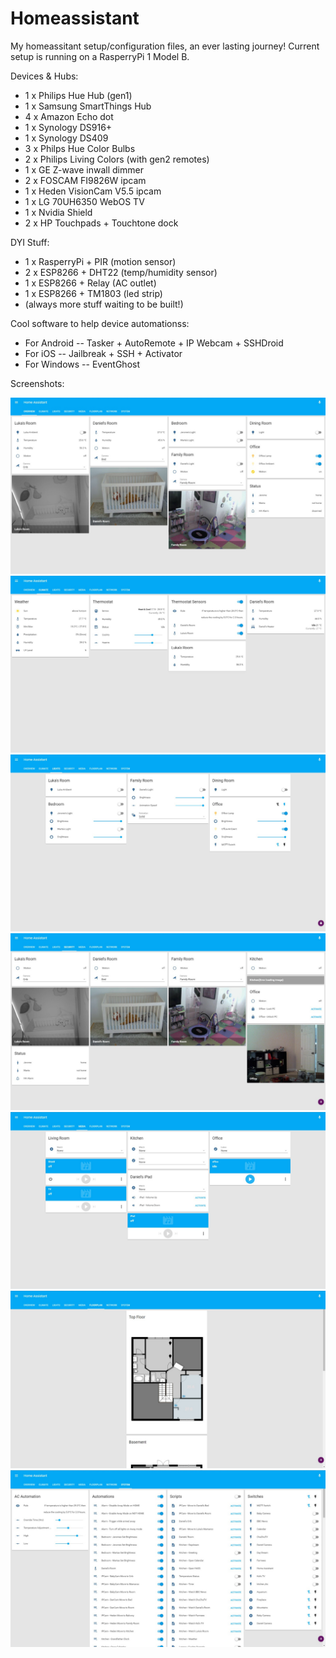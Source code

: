 # Homeassistant
My homeassitant setup/configuration files, an ever lasting journey!
Current setup is running on a RasperryPi 1 Model B.

Devices & Hubs:
- 1 x Philips Hue Hub (gen1)
- 1 x Samsung SmartThings Hub
- 4 x Amazon Echo dot
- 1 x Synology DS916+
- 1 x Synology DS409
- 3 x Philps Hue Color Bulbs
- 2 x Philips Living Colors (with gen2 remotes)
- 1 x GE Z-wave inwall dimmer
- 2 x FOSCAM FI9826W ipcam
- 1 x Heden VisionCam V5.5 ipcam
- 1 x LG 70UH6350 WebOS TV
- 1 x Nvidia Shield
- 2 x HP Touchpads + Touchtone dock 

DYI Stuff:
- 1 x RasperryPi + PIR (motion sensor)
- 2 x ESP8266 + DHT22 (temp/humidity sensor)
- 1 x ESP8266 + Relay (AC outlet)
- 1 x ESP8266 + TM1803 (led strip)
- (always more stuff waiting to be built!)

Cool software to help device automationss:
- For Android
-- Tasker + AutoRemote + IP Webcam + SSHDroid
- For iOS
-- Jailbreak + SSH + Activator
- For Windows
-- EventGhost

Screenshots:

![ScreenShot](images\overview.jpeg)
![ScreenShot](images\climate.jpeg)
![ScreenShot](images\lights.jpeg)
![ScreenShot](images\security.jpeg)
![ScreenShot](images\media.jpeg)
![ScreenShot](images\floorplan.jpeg)
![ScreenShot](images\system.jpeg)
